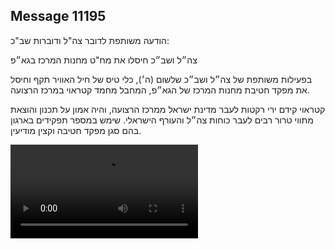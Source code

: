 ## Message 11195

הודעה משותפת לדובר צה"ל ודוברות שב"כ:

צה״ל ושב״כ חיסלו את מח"ט מחנות המרכז בגא״פ

בפעילות משותפת של צה״ל ושב״כ שלשום (ה׳), כלי טיס של חיל האוויר תקף וחיסל את מפקד חטיבת מחנות המרכז של הגא״פ, המחבל מחמד קטראוי במרכז הרצועה. 

קטראוי קידם ירי רקטות לעבר מדינת ישראל ממרכז הרצועה, והיה אמון על תכנון והוצאת מתווי טרור רבים לעבר כוחות צה״ל והעורף הישראלי. שימש במספר תפקידים בארגון בהם סגן מפקד חטיבה וקצין מודיעין.

![Video](11195/11195_media.mp4)
